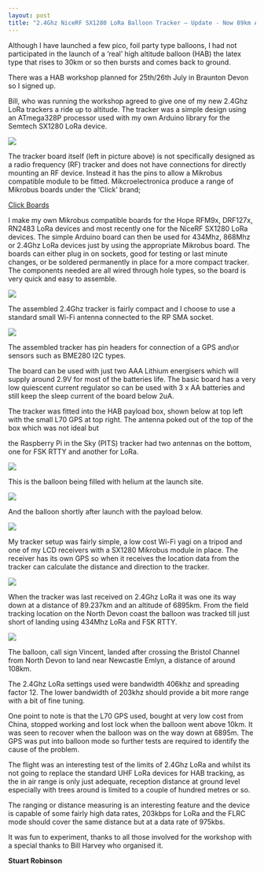 ```yaml
---
layout: post
title: "2.4Ghz NiceRF SX1280 LoRa Balloon Tracker – Update - Now 89km Achieved !"
---
```


Although I have launched a few pico, foil party type balloons, I had not participated in the launch of a ‘real’ high altitude balloon (HAB) the latex type that rises to 30km or so then bursts and comes back to ground.

There was a HAB workshop planned for 25th/26th July in Braunton Devon so I signed up.

Bill, who was running the workshop agreed to give one of my new 2.4Ghz LoRa trackers a ride up to altitude. The tracker was a simple design using an ATmega328P processor used with my own Arduino library for the Semtech SX1280 LoRa device.

![](/images/word-image-3.jpeg)

The tracker board itself (left in picture above) is not specifically designed as a radio frequency (RF) tracker and does not have connections for directly mounting an RF device. Instead it has the pins to allow a Mikrobus compatible module to be fitted. Mikcroelectronica produce a range of Mikrobus boards under the ‘Click’ brand;

[Click Boards](https://www.mikroe.com/click)

I make my own Mikrobus compatible boards for the Hope RFM9x, DRF127x, RN2483 LoRa devices and most recently one for the NiceRF SX1280 LoRa devices. The simple Arduino board can then be used for 434Mhz, 868Mhz or 2.4Ghz LoRa devices just by using the appropriate Mikrobus board. The boards can either plug in on sockets, good for testing or last minute changes, or be soldered permanently in place for a more compact tracker. The components needed are all wired through hole types, so the board is very quick and easy to assemble.

![](/images/word-image-4-1024x865.jpeg)

The assembled 2.4Ghz tracker is fairly compact and I choose to use a standard small Wi-Fi antenna connected to the RP SMA socket.

![](/images/word-image-5.jpeg)

The assembled tracker has pin headers for connection of a GPS and\\or sensors such as BME280 I2C types.

The board can be used with just two AAA Lithium energisers which will supply around 2.9V for most of the batteries life. The basic board has a very low quiescent current regulator so can be used with 3 x AA batteries and still keep the sleep current of the board below 2uA.

The tracker was fitted into the HAB payload box, shown below at top left with the small L70 GPS at top right. The antenna poked out of the top of the box which was not ideal but

the Raspberry Pi in the Sky (PITS) tracker had two antennas on the bottom, one for FSK RTTY and another for LoRa.

![](/images/word-image-6-1024x768.jpeg)

This is the balloon being filled with helium at the launch site.

![](/images/word-image-7-1024x768.jpeg)

And the balloon shortly after launch with the payload below.

![](/images/word-image-8-768x1024.jpeg)

My tracker setup was fairly simple, a low cost Wi-Fi yagi on a tripod and one of my LCD receivers with a SX1280 Mikrobus module in place. The receiver has its own GPS so when it receives the location data from the tracker can calculate the distance and direction to the tracker.

![](/images/word-image-9.jpeg)

When the tracker was last received on 2.4Ghz LoRa it was one its way down at a distance of 89.237km and an altitude of 6895km. From the field tracking location on the North Devon coast the balloon was tracked till just short of landing using 434Mhz LoRa and FSK RTTY.

![](/images/word-image-10-1024x768.jpeg)

The balloon, call sign Vincent, landed after crossing the Bristol Channel from North Devon to land near Newcastle Emlyn, a distance of around 108km.

The 2.4Ghz LoRa settings used were bandwidth 406khz and spreading factor 12. The lower bandwidth of 203khz should provide a bit more range with a bit of fine tuning.

One point to note is that the L70 GPS used, bought at very low cost from China, stopped working and lost lock when the balloon went above 10km. It was seen to recover when the balloon was on the way down at 6895m. The GPS was put into balloon mode so further tests are required to identify the cause of the problem.

The flight was an interesting test of the limits of 2.4Ghz LoRa and whilst its not going to replace the standard UHF LoRa devices for HAB tracking, as the in air range is only just adequate, reception distance at ground level especially with trees around is limited to a couple of hundred metres or so.

The ranging or distance measuring is an interesting feature and the device is capable of some fairly high data rates, 203kbps for LoRa and the FLRC mode should cover the same distance but at a data rate of 975kbs.

It was fun to experiment, thanks to all those involved for the workshop with a special thanks to Bill Harvey who organised it.

**Stuart Robinson**
